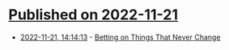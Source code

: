 # [Published on 2022-11-21](index.md)

* [2022-11-21, 14:14:13](https://news.ycombinator.com/item?id=33692661) - [Betting on Things That Never Change](https://collabfund.com/blog/betting-on-things-that-never-change/)
